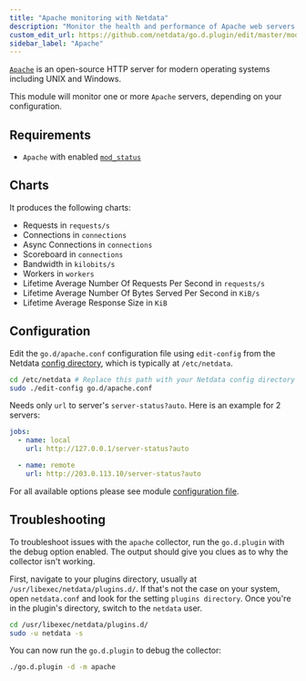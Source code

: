 ```yaml
---
title: "Apache monitoring with Netdata"
description: "Monitor the health and performance of Apache web servers with zero configuration, per-second metric granularity, and interactive visualizations."
custom_edit_url: https://github.com/netdata/go.d.plugin/edit/master/modules/apache/README.md
sidebar_label: "Apache"
---
```




[`Apache`](https://httpd.apache.org/) is an open-source HTTP server for modern operating systems including UNIX and
Windows.

This module will monitor one or more `Apache` servers, depending on your configuration.

## Requirements

- `Apache` with enabled [`mod_status`](https://httpd.apache.org/docs/2.4/mod/mod_status.html)

## Charts

It produces the following charts:

- Requests in `requests/s`
- Connections in `connections`
- Async Connections in `connections`
- Scoreboard in `connections`
- Bandwidth in `kilobits/s`
- Workers in `workers`
- Lifetime Average Number Of Requests Per Second in `requests/s`
- Lifetime Average Number Of Bytes Served Per Second in `KiB/s`
- Lifetime Average Response Size in `KiB`

## Configuration

Edit the `go.d/apache.conf` configuration file using `edit-config` from the
Netdata [config directory](/docs/configure/nodes), which is typically at `/etc/netdata`.

```bash
cd /etc/netdata # Replace this path with your Netdata config directory
sudo ./edit-config go.d/apache.conf
```

Needs only `url` to server's `server-status?auto`. Here is an example for 2 servers:

```yaml
jobs:
  - name: local
    url: http://127.0.0.1/server-status?auto

  - name: remote
    url: http://203.0.113.10/server-status?auto
```

For all available options please see
module [configuration file](https://github.com/netdata/go.d.plugin/blob/master/config/go.d/apache.conf).

## Troubleshooting

To troubleshoot issues with the `apache` collector, run the `go.d.plugin` with the debug option enabled. The output
should give you clues as to why the collector isn't working.

First, navigate to your plugins directory, usually at `/usr/libexec/netdata/plugins.d/`. If that's not the case on your
system, open `netdata.conf` and look for the setting `plugins directory`. Once you're in the plugin's directory, switch
to the `netdata` user.

```bash
cd /usr/libexec/netdata/plugins.d/
sudo -u netdata -s
```

You can now run the `go.d.plugin` to debug the collector:

```bash
./go.d.plugin -d -m apache
```
